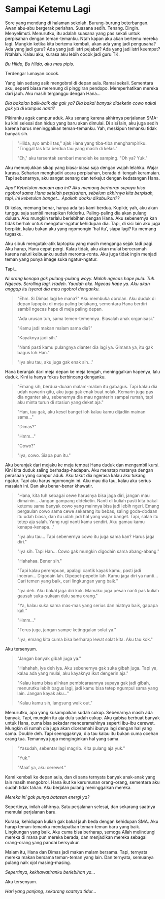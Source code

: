 # Sampai Ketemu Lagi

Sore yang mendung di halaman sekolah. Burung-burung beterbangan. Awan abu-abu bergerak perlahan. Suasana sedih. Tenang. Dingin. Menyelimuti. Menurutku, itu adalah suasana yang pas sekali untuk perpisahan dengan teman-temanku. Ntah kapan aku akan bertemu mereka lagi. Mungkin ketika kita bertemu kembali, akan ada yang jadi pengusaha? Ada yang jadi guru? Ada yang jadi istri pejabat? Ada yang jadi istri keempat? Ntahlah. Kalau aku, kurasa aku lebih cocok jadi guru TK.

*Bu Hilda, Bu Hilda, aku mau pipis.* 

Terdengar lumayan cocok.

Yang lain sedang asik mengobrol di depan aula. Ramai sekali. Sementara aku, seperti biasa merenung di pinggiran pendopo. Memperhatikan mereka dari jauh. Aku masih terganggu dengan Hana... 

*Dia bakalan baik-baik aja gak ya? Dia bakal banyak dideketin cowo nakal gak ya di kampus nanti?*

Pikiranku agak campur aduk. Aku senang karena akhirnya perjalanan SMA-ku kini selesai dan hidup yang baru akan dimulai. Di sisi lain, aku juga sedih karena harus meninggalkan teman-temanku. Yah, meskipun temanku tidak banyak sih.

> "Hilda, ayo ambil tas," ajak Hana yang tiba-tiba menghampiriku. "Tinggal tas kita berdua tau yang masih di kelas."
> 
> "Eh," aku tersentak sembari menoleh ke samping. "Oh ya? Yuk."

Aku menunjukkan sikap yang biasa-biasa saja dengan wajah lelahku. Wajar kurasa. Seharian menghadiri acara perpisahan, berada di tengah keramaian. Tapi sebenarnya, aku sangat senang dan terkejut dengan kedatangan Hana.

*Apa? Kebetulan macam apa ini? Aku memang berharap supaya bisa ngobrol sama Hana setelah perpisahan, sebelum akhirnya kita berpisah, tapi, ini kebetulan banget... Apakah doaku dikabulkan??*

Di kelas, memang benar, hanya ada tas kami berdua. Kupikir, yah, aku akan tunggu saja sambil merapikan folderku. Paling-paling dia akan pulang duluan. Aku mungkin terlalu berlebihan dengan Hana. Aku sebenernya kan tidak berhak untuk mengatur-ngatur kehidupan dia. Tapi, di sisi lain aku juga berpikir, kalau bukan aku yang ngomongin 'hal itu', siapa lagi? Itu memang tugasku.

Aku sibuk mengutak-atik laptopku yang masih menganga sejak tadi pagi. Aku harap, Hana cepat pergi. Kalau tidak, aku akan mulai berceramah karena naluri keibuanku sudah meronta-ronta. Aku juga tidak ingin menjadi teman yang punya image suka ngatur-ngatur.

Tapi...

*Ni orang kenapa gak pulang-pulang woyy. Malah ngecas hape pula. Tuh. Ngecas. Scrolling lagi. Hadeh. Yaudah oke. Ngecas hape ya. Aku akan anggap itu isyarat dia mau ngobrol denganku.*

> "Ehm. Si Dimas lagi ke mana?" Aku membuka obrolan. Aku duduk di depan lapopku di meja paling belakang, sementara Hana berdiri sambil ngecas hape di meja paling depan.
> 
> "Ada urusan tuh, sama temen-temennya. Biasalah anak organisasi."
> 
> "Kamu jadi makan malam sama dia?"
> 
> "Kayaknya jadi sih."
> 
> "Nanti pasti kamu pulangnya dianter dia lagi ya. Gimana ya, itu gak bagus loh Han."
> 
> "Iya aku tau, aku juga gak enak sih..."

Hana beranjak dari meja depan ke meja tengah, meninggalkan hapenya, lalu duduk. Kini ia hanya fokus berbincang denganku.

> "Emang sih, berdua-duaan malam-malam itu gabagus. Tapi kalau dia udah nawarin gitu, aku juga gak enak buat nolak. Kemarin juga pas dia nganter aku, sebenernya dia mau nganterin sampai rumah, tapi aku minta turun di stasiun yang deket aja."
> 
> "Han, tau gak, aku kesel banget loh kalau kamu dijadiin mainan sama..."
> 
> "Dimas?"
> 
> "Hmm..."
> 
> "Cowo?"
> 
> "Iya, cowo. Siapa pun itu."

Aku beranjak dari mejaku ke meja tempat Hana duduk dan mengambil kursi. Kini kita duduk saling berhadap-hadapan. Aku menatap matanya dengan perasaan yang campur aduk. Aku takut dia ngerasa kalau aku tukang ngatur. Tapi aku harus ngomongin ini. Aku mau dia tau, kalau aku serius masalah ini. Dan aku benar-benar khawatir.

> "Hana, kita tuh sebagai cewe harusnya bisa jaga diri, jangan mau dimainin... Jangan gampang dideketin. Nanti di kuliah pasti kita bakal ketemu sama banyak cowo yang mainnya bisa jadi lebih ngeri. Emang pergaulan cowo sama cewe sekarang itu bebas, saling goda-dodaan itu udah biasa, dan itu udah jadi hal yang wajar banget. Tapi, salah itu tetep aja salah. Yang rugi nanti kamu sendiri. Aku gamau kamu kenapa-kenapa..."
> 
> "Iya aku tau... Tapi sebenernya cowo itu juga sama kan? Harus jaga diri."
> 
> "Iya sih. Tapi Han... Cowo gak mungkin digodain sama abang-abang."
> 
> "Hahahaa. Bener sih."
> 
> "Tapi kalau perempuan, apalagi cantik kayak kamu, pasti jadi inceran... Digodain lah. Dipepet-pepetin lah. Kamu jaga diri ya nanti... Cari temen yang baik, cari lingkungan yang baik."
> 
> "Iya deh. Aku bakal jaga diri kok. Mamaku juga pesan nanti pas kuliah gausah suka-sukaan dulu sama orang."
> 
> "Ya, kalau suka sama mas-mas yang serius dan niatnya baik, gapapa kali."
> 
> "Hmm..."
> 
> "Terus juga, jangan sampe ketinggalan solat ya."
> 
> "Iya, emang kita cuma bisa berharap lewat solat kita. Aku tau kok."

Aku tersenyum.

> "Jangan banyak gibah juga ya."
> 
> "Hahahah, iya deh iya. Aku sebenernya gak suka gibah juga. Tapi ya, kalau ada yang mulai, aku kayaknya ikut dengerin aja."
> 
> "Kalau kamu bisa alihkan pembicaraannya supaya gak jadi gibah, menurutku lebih bagus lagi, jadi kamu bisa tetep ngumpul sama yang lain. Jangan kayak aku..."
> 
> "Kalau kamu sih, langsung walk out."

Menurutku, apa yang kusampaikan sudah cukup. Sebenarnya masih ada banyak. Tapi, mungkin itu aja dulu sudah cukup. Aku gabisa berbuat banyak untuk Hana, cuma bisa sekadar menceramahinya seperti ibu-ibu cerewet. Mungkin di rumah dia juga akan diceramahi ibunya lagi dengan hal yang sama. Double deh. Tapi seenggaknya, dia tau kalau itu bukan cuma ocehan orang tua. Temannya juga menginginkan hal yang sama.

> "Yasudah, sebentar lagi magrib. Kita pulang aja yuk."
> 
> "Yuk."
> 
> "Maaf ya, aku cerewet."

Kami kembali ke depan aula, dan di sana ternyata banyak anak-anak yang lain masih mengobrol. Hana ikut ke kerumunan orang-orang, sementara aku sudah tidak tahan. Aku berjalan pulang meninggalkan mereka.

*Mereka ini gak punya batasan energi ya?*

Sepertinya, inilah akhirnya. Satu perjalanan selesai, dan sekarang saatnya memulai perjalanan baru.

Kurasa, kehidupan kuliah gak bakal jauh beda dengan kehidupan SMA. Aku harap teman-temanku mendapatkan teman-teman baru yang baik. Lingkungan yang baik. Aku cuma bisa berharap, semoga Allah melindungi mereka di mana pun mereka berada, dan menjadikan mereka sebagai orang-orang yang pandai bersyukur.

Malam itu, Hana dan Dimas jadi makan malam bersama. Tapi, ternyata mereka makan bersama teman-teman yang lain. Dan ternyata, semuanya pulang naik ojol masing-masing.

*Sepertinya, kekhawatiranku berlebihan ya...*

Aku tersenyum.

*Hari yang panjang, sekarang saatnya tidur...*




